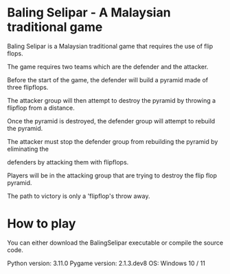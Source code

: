 # Baling Selipar - A Malaysian traditional game
Baling Selipar is a Malaysian traditional game that requires the use of flip flops.

The game requires two teams which are the  defender and the attacker.

Before the start of the game, the defender will build a pyramid made of three flipflops.

The attacker group will then attempt to destroy the pyramid by throwing a flipflop from a distance.

Once the pyramid is destroyed, the defender group will attempt to rebuild the pyramid.

The attacker must stop the defender group from rebuilding the pyramid by eliminating the

defenders by attacking them with flipflops.

Players will be in the attacking group that are trying to destroy the flip flop pyramid.

The path to victory is only a 'flipflop's throw away.

# How to play

You can either download the BalingSelipar executable or compile the source code. 

Python version: 3.11.0
Pygame version: 2.1.3.dev8
OS: Windows 10 / 11
